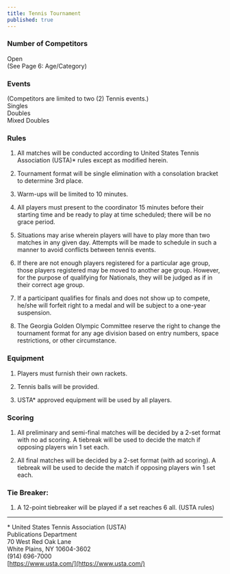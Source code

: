 ```yaml
---
title: Tennis Tournament
published: true
---
```

### Number of Competitors

Open  
(See Page 6: Age/Category)

### Events

(Competitors are limited to two (2) Tennis events.)  
Singles  
Doubles  
Mixed Doubles

### Rules

1.  All matches will be conducted according to United States Tennis Association (USTA)\* rules except as modified herein.
    
2.  Tournament format will be single elimination with a consolation bracket to determine 3rd place.
    
3.  Warm-ups will be limited to 10 minutes.
    
4.  All players must present to the coordinator 15 minutes before their starting time and be ready to play at time scheduled; there will be no grace period.
    
5.  Situations may arise wherein players will have to play more than two matches in any given day. Attempts will be made to schedule in such a manner to avoid conflicts between tennis events.
    
6.  If there are not enough players registered for a particular age group, those players registered may be moved to another age group. However, for the purpose of qualifying for Nationals, they will be judged as if in their correct age group.
    
7.  If a participant qualifies for finals and does not show up to compete, he/she will forfeit right to a medal and will be subject to a one-year suspension.
    
8.  The Georgia Golden Olympic Committee reserve the right to change the tournament format for any age division based on entry numbers, space restrictions, or other circumstance.
    

### Equipment

1.  Players must furnish their own rackets.
    
2.  Tennis balls will be provided.
    
3.  USTA\* approved equipment will be used by all players.
    

### Scoring

1.  All preliminary and semi-final matches will be decided by a 2-set format with no ad scoring. A tiebreak will be used to decide the match if opposing players win 1 set each.
    
2.  All final matches will be decided by a 2-set format (with ad scoring). A tiebreak will be used to decide the match if opposing players win 1 set each.
    

### Tie Breaker:

1.  A 12-point tiebreaker will be played if a set reaches 6 all. (USTA rules)
    

* * *

\* United States Tennis Association (USTA)  
Publications Department  
70 West Red Oak Lane  
White Plains, NY 10604-3602  
(914) 696-7000  
[https://www.usta.com/](https://www.usta.com/)